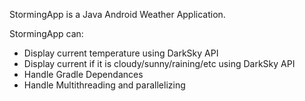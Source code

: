 StormingApp is a Java Android Weather Application.

StormingApp can:
 - Display current temperature using DarkSky API
 - Display current if it is cloudy/sunny/raining/etc using DarkSky API
 - Handle Gradle Dependances
 - Handle Multithreading and parallelizing 
